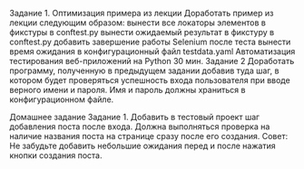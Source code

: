 Задание 1. Оптимизация примера из лекции
Доработать пример из лекции следующим образом:
вынести все локаторы элементов в фикстуры в conftest.py
вынести ожидаемый результат в фикстуру в conftest.py
добавить завершение работы Selenium после теста
вынести время ожидания в конфигурационный файл testdata.yaml
Автоматизация тестирования веб-приложений на Python
30 мин.
Задание 2
Доработать программу, полученную в предыдущем задании
добавив туда шаг, в котором будет проверяться успешность
входа пользователя при вводе верного имени и пароля.
Имя и пароль должны храниться в конфигурационном файле. 



Домашнее задание
Задание 1.
Добавить в тестовый проект шаг добавления
поста после входа. Должна выполняться
проверка на наличие названия поста на странице
сразу после его создания.
Совет:
Не забудьте добавить небольшие ожидания
перед и после нажатия кнопки создания поста. 
